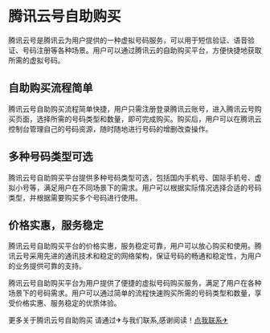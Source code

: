 # 腾讯云号自助购买

腾讯云号是腾讯云为用户提供的一种虚拟号码服务，可以用于短信验证、语音验证、号码注册等各种场景。用户可以通过腾讯云的自助购买平台，方便快捷地获取所需的虚拟号码。

## 自助购买流程简单

腾讯云号自助购买流程简单快捷，用户只需注册登录腾讯云账号，进入腾讯云号购买页面，选择所需的号码类型和数量，即可完成购买。购买后，用户可以在腾讯云控制台管理自己的号码资源，随时随地进行号码的增删改查操作。

## 多种号码类型可选

腾讯云号自助购买平台提供多种号码类型可选，包括国内手机号、国际手机号、虚拟小号等，满足用户在不同场景下的需求。用户可以根据实际情况选择合适的号码类型，并根据需要购买多个号码进行使用。

## 价格实惠，服务稳定

腾讯云号自助购买平台的价格实惠，服务稳定可靠，用户可以放心购买和使用。腾讯云号采用先进的通讯技术和稳定的网络架构，保证号码的畅通和稳定性，为用户的业务提供可靠的支持。

腾讯云号自助购买平台为用户提供了便捷的虚拟号码购买服务，满足了用户在各种场景下的号码需求。用户可以通过简单的流程快速购买所需的号码类型和数量，享受价格实惠、服务稳定的优质体验。

更多关于腾讯云号自助购买 请通过✈与我们联系,感谢阅读！[点我联系✈](https://dev.G208.com)
